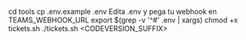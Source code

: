 cd tools
cp .env.example .env
Edita .env y pega tu webhook en TEAMS_WEBHOOK_URL
export $(grep -v '^#' .env | xargs)
chmod +x tickets.sh
./tickets.sh <old-hash> <new-hash> <ENTORNO> <CODEVERSION_SUFFIX>